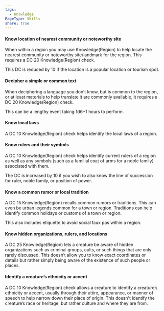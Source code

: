 ```yaml
---
tags:
  - Knowledge
PageType: Skills
share: true
---
```


#### Know location of nearest community or noteworthy site

When within a region you may use Knowledge(Region) to help locate the nearest community or noteworthy site/landmark for the region. This requires a DC 20 Knowledge(Region) check.

This DC is reduced by 10 if the location is a popular location or tourism spot.

#### Decipher a simple or common text

When deciphering a language you don’t know, but is common to the region, or at least materials to help translate it are commonly available, it requires a DC 20 Knowledge(Region) check.

This can be a lengthy event taking 1d6+1 hours to perform.

#### Know local laws

A DC 10 Knowledge(Region) check helps identify the local laws of a region.

#### Know rulers and their symbols

A DC 10 Knowledge(Region) check helps identify current rulers of a region as well as any symbols (such as a familial coat of arms for a noble family) associated with them.

The DC is increased by 10 if you wish to also know the line of succession for ruler, noble family, or position of power.

#### Know a common rumor or local tradition

A DC 15 Knowledge(Region) recalls common rumors or traditions. This can even be urban legends common for a town or region. Traditions can help identify common holidays or customs of a town or region.

This also includes etiquette to avoid social faux pas within a region.

#### Know hidden organizations, rulers, and locations

A DC 25 Knowledge(Region) lets a creature be aware of hidden organizations such as criminal groups, cults, or such things that are only rarely discussed. This doesn’t allow you to know exact coordinates or details but rather simply being aware of the existence of such people or places.

#### Identify a creature’s ethnicity or accent

A DC 10 Knowledge(Region) check allows a creature to identify a creature’s ethnicity or accent, usually through their attire, appearance, or manner of speech to help narrow down their place of origin. This doesn't identify the creature’s race or heritage, but rather culture and where they are from.